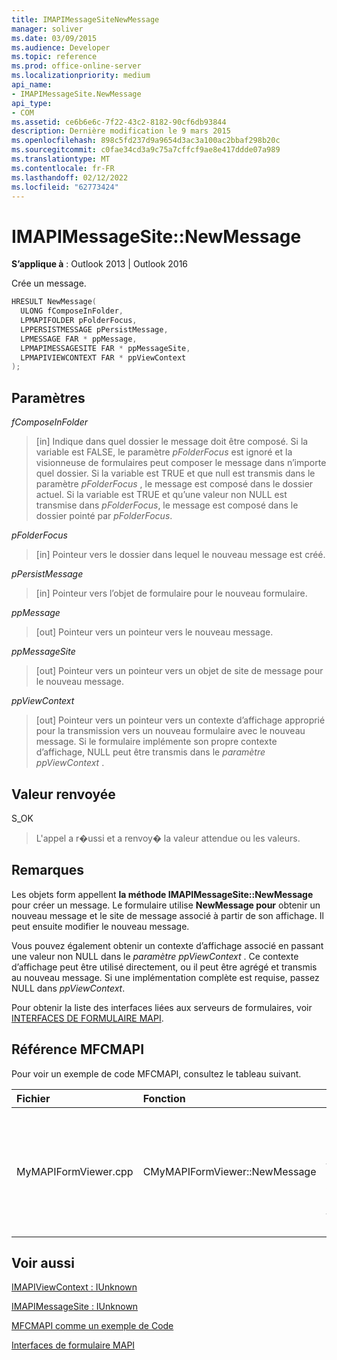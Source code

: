 ```yaml
---
title: IMAPIMessageSiteNewMessage
manager: soliver
ms.date: 03/09/2015
ms.audience: Developer
ms.topic: reference
ms.prod: office-online-server
ms.localizationpriority: medium
api_name:
- IMAPIMessageSite.NewMessage
api_type:
- COM
ms.assetid: ce6b6e6c-7f22-43c2-8182-90cf6db93844
description: Dernière modification le 9 mars 2015
ms.openlocfilehash: 898c5fd237d9a9654d3ac3a100ac2bbaf298b20c
ms.sourcegitcommit: c0fae34cd3a9c75a7cffcf9ae8e417ddde07a989
ms.translationtype: MT
ms.contentlocale: fr-FR
ms.lasthandoff: 02/12/2022
ms.locfileid: "62773424"
---
```

# <a name="imapimessagesitenewmessage"></a>IMAPIMessageSite::NewMessage

  
  
**S’applique à** : Outlook 2013 | Outlook 2016 
  
Crée un message.
  
```cpp
HRESULT NewMessage(
  ULONG fComposeInFolder,
  LPMAPIFOLDER pFolderFocus,
  LPPERSISTMESSAGE pPersistMessage,
  LPMESSAGE FAR * ppMessage,
  LPMAPIMESSAGESITE FAR * ppMessageSite,
  LPMAPIVIEWCONTEXT FAR * ppViewContext
);
```

## <a name="parameters"></a>Paramètres

 _fComposeInFolder_
  
> [in] Indique dans quel dossier le message doit être composé. Si la variable est FALSE, le paramètre  _pFolderFocus_ est ignoré et la visionneuse de formulaires peut composer le message dans n’importe quel dossier. Si la variable est TRUE et que null est transmis dans le paramètre _pFolderFocus_ , le message est composé dans le dossier actuel. Si la variable est TRUE et qu’une valeur non NULL est transmise dans  _pFolderFocus_, le message est composé dans le dossier pointé par  _pFolderFocus_.
    
 _pFolderFocus_
  
> [in] Pointeur vers le dossier dans lequel le nouveau message est créé.
    
 _pPersistMessage_
  
> [in] Pointeur vers l’objet de formulaire pour le nouveau formulaire.
    
 _ppMessage_
  
> [out] Pointeur vers un pointeur vers le nouveau message.
    
 _ppMessageSite_
  
> [out] Pointeur vers un pointeur vers un objet de site de message pour le nouveau message.
    
 _ppViewContext_
  
> [out] Pointeur vers un pointeur vers un contexte d’affichage approprié pour la transmission vers un nouveau formulaire avec le nouveau message. Si le formulaire implémente son propre contexte d’affichage, NULL peut être transmis dans le _paramètre ppViewContext_ . 
    
## <a name="return-value"></a>Valeur renvoyée

S_OK 
  
> L'appel a r�ussi et a renvoy� la valeur attendue ou les valeurs.
    
## <a name="remarks"></a>Remarques

Les objets form appellent **la méthode IMAPIMessageSite::NewMessage** pour créer un message. Le formulaire utilise **NewMessage pour** obtenir un nouveau message et le site de message associé à partir de son affichage. Il peut ensuite modifier le nouveau message. 
  
Vous pouvez également obtenir un contexte d’affichage associé en passant une valeur non NULL dans le _paramètre ppViewContext_ . Ce contexte d’affichage peut être utilisé directement, ou il peut être agrégé et transmis au nouveau message. Si une implémentation complète est requise, passez NULL dans  _ppViewContext_.
  
Pour obtenir la liste des interfaces liées aux serveurs de formulaires, voir [INTERFACES DE FORMULAIRE MAPI](mapi-form-interfaces.md).
  
## <a name="mfcmapi-reference"></a>Référence MFCMAPI

Pour voir un exemple de code MFCMAPI, consultez le tableau suivant.
  
|**Fichier**|**Fonction**|**Commentaire**|
|:-----|:-----|:-----|
|MyMAPIFormViewer.cpp  <br/> |CMyMAPIFormViewer::NewMessage  <br/> |MFCMAPI utilise la méthode **IMAPIMessageSite::NewMessage** pour créer un message, inssérer une nouvelle visionneuse de formulaires et appeler **SetPersist** pour définir le message sur la visionneuse de formulaires. Enfin, elle renvoie la visionneuse de formulaires en tant que site de message. |
   
## <a name="see-also"></a>Voir aussi



[IMAPIViewContext : IUnknown](imapiviewcontextiunknown.md)
  
[IMAPIMessageSite : IUnknown](imapimessagesiteiunknown.md)


[MFCMAPI comme un exemple de Code](mfcmapi-as-a-code-sample.md)
  
[Interfaces de formulaire MAPI](mapi-form-interfaces.md)

